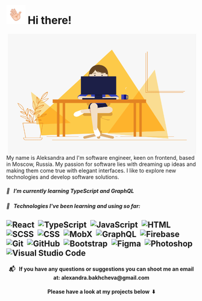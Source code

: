 <!-- Heading -->
<h1><img alt="GIF" src="./hand.gif" width="50"> Hi there!</h1>

<!-- About me -->

<img align="right" alt="GIF" src="./code.gif" width="500" height="320" />

My name is Aleksandra and I'm software engineer, keen on frontend, based in Moscow, Russia. My passion for software lies with dreaming up ideas and making them come true with elegant interfaces. I like to explore new technologies and develop software solutions. 

<h5>🌱 &nbsp I’m currently learning TypeScript and GraphQL</h5>
<h5>📌 &nbsp Technologies I've been learning and using so far:</h5>

![React](https://img.shields.io/badge/-React-05122A?style=flat&logo=React)&nbsp;
![TypeScript](https://img.shields.io/badge/-TypeScript-05122A?style=flat&logo=Typescript)&nbsp;
![JavaScript](https://img.shields.io/badge/-JavaScript-05122A?style=flat&logo=Javascript)&nbsp;
![HTML](https://img.shields.io/badge/-HTML-05122A?style=flat&logo=HTML5)&nbsp;
![SCSS](https://img.shields.io/badge/-SCSS-black?style=flat-square&logo=SASS)&nbsp;
![CSS](https://img.shields.io/badge/-CSS-05122A?style=flat&logo=CSS3&logoColor=1572B6)&nbsp;
![MobX](https://img.shields.io/badge/-MobX-05122A?style=flat&logo=MobX)&nbsp;
![GraphQL](https://img.shields.io/badge/-GraphQL-05122A?style=flat&logo=GraphQL)&nbsp;
![Firebase](https://img.shields.io/badge/-Firebase-black?style=flat-square&logo=Firebase)&nbsp;
![Git](https://img.shields.io/badge/-Git-black?style=flat-square&logo=Git)&nbsp;
![GitHub](https://img.shields.io/badge/-GitHub-black?style=flat-square&logo=Github)&nbsp;
![Bootstrap](https://img.shields.io/badge/-Bootstrap-05122A?style=flat&logo=Bootstrap&logoColor=563D7C)&nbsp;
![Figma](https://img.shields.io/badge/-Figma-05122A?style=flat&logo=Figma)&nbsp;
![Photoshop](https://img.shields.io/badge/-Photoshop-05122A?style=flat&logo=Adobe-photoshop)&nbsp;
![Visual Studio Code](https://img.shields.io/badge/-Visual%20Studio%20Code-05122A?style=flat&logo=Visual-studio-code&logoColor=007ACC)&nbsp;
--

<!-- Contacts -->
<h4 align="center">📬 &nbsp If you have any questions or suggestions you can shoot me an email at: alexandra.bakhcheva@gmail.com</h4>

<h4 align="center">Please have a look at my projects below &nbsp⬇️</h4>
<!-- End -->
